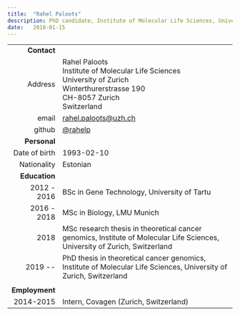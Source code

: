 ```yaml
---
title:  "Rahel Paloots"
description: PhD candidate, Institute of Molecular Life Sciences, University of Zurich & Swiss Institute of Bioinformatics **SIB**
date:   2018-01-15
---
```


<!--more-->

|      |     |
| ---: | --- |
| __Contact__ |     |
| Address | Rahel Paloots<br/>Institute of Molecular Life Sciences<br/>University of Zurich<br/>Winterthurerstrasse 190<br/>CH-8057 Zurich<br/>Switzerland |
| email |  rahel.paloots@uzh.ch|
| github | [@rahelp](http://github.com//) |
| __Personal__ |     |
| Date of birth | 1993-02-10  |
| Nationality | Estonian |
| __Education__ |     |
| 2012 - 2016 | BSc in Gene Technology, University of Tartu
| 2016 - 2018| MSc in Biology, LMU Munich
| 2018 | MSc research thesis in theoretical cancer genomics, Institute of Molecular Life Sciences, University of Zurich, Switzerland |
| 2019 -- | PhD thesis in theoretical cancer genomics, Institute of Molecular Life Sciences, University of Zurich, Switzerland |
|  |  |
| __Employment__ |     |
| 2014-2015 | Intern, Covagen (Zurich, Switzerland) |
